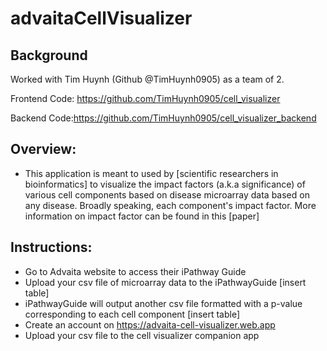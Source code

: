 # advaitaCellVisualizer


## Background
Worked with Tim Huynh (Github @TimHuynh0905) as a team of 2.

Frontend Code: https://github.com/TimHuynh0905/cell_visualizer

Backend Code:https://github.com/TimHuynh0905/cell_visualizer_backend

## Overview:
- This application is meant to used by [scientific researchers in bioinformatics] to visualize the impact factors (a.k.a significance) of various cell components based on disease microarray data based on any disease. Broadly speaking, each component's impact factor. More information on impact factor can be found in this [paper]

## Instructions:
- Go to Advaita website to access their iPathway Guide
- Upload your csv file of microarray data to the iPathwayGuide [insert table]
- iPathwayGuide will output another csv file formatted with a p-value corresponding to each cell component [insert table]
- Create an account on https://advaita-cell-visualizer.web.app
- Upload your csv file to the cell visualizer companion app
